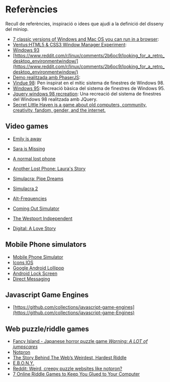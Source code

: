 #  Referències

Recull de referències, inspiració o idees que ajudi a la definició del disseny del miniop. 


* [7 classic versions of Windows and Mac OS you can run in a browser](https://arstechnica.com/information-technology/2014/01/7-classic-versions-of-windows-and-mac-os-you-can-run-in-a-browser/): 
* [Ventus:HTML5 & CSS3 Window Manager Experiment](http://www.rlamana.com/ventus/):
* [Windows 93](https://www.windows93.net/)
* [https://www.reddit.com/r/linux/comments/2b6oc9/looking_for_a_retro_desktop_environmentwindow/](https://www.reddit.com/r/linux/comments/2b6oc9/looking_for_a_retro_desktop_environmentwindow/)
* [Demo realitzada amb PhaserJS](https://phaser.io/examples/v3/view/scenes/drag-scenes-demo#): 
* [Vindue 98](https://codepen.io/milesmanners/pen/MOEjBa): Pen inspirat en el mític sistema de finestres de Windows 98.
* [Windows 95](https://codepen.io/DylanMacnab/pen/xEEOyZ): Recreació bàsica del sistema de finestres de Windows 95.
* [Jquery windows 98 recreation](https://codepen.io/penry/pen/xEPKpj): Una recreació del sistema de finestres del Windows 98 realitzada amb JQuery.
* [Secret Little Haven is a game about old computers, community, creativity, fandom, gender, and the internet.](https://ristar.itch.io/secret-little-haven)

## Video games

* [Emily is away](http://emilyisaway.com/)
* [Sara is Missing](https://saraismissing.itch.io/sim)
* [A normal lost phone](http://www.anormallostphone.com/)
* [Another Lost Phone: Laura's Story](https://store.steampowered.com/app/689910/Another_Lost_Phone_Lauras_Story/)
* [Simulacra: Pipe Dreams](https://store.steampowered.com/app/878320/SIMULACRA_Pipe_Dreams/)
* [Simulacra 2](https://store.steampowered.com/app/1011190/SIMULACRA_2/)
* [Alt-Frequencies](https://www.theverge.com/2019/5/19/18625057/alt-frequencies-audio-mystery-game-time-travel-accidental-queens-normal-another-lost-phone)

* [Coming Out Simulator](https://ncase.itch.io/coming-out-simulator-2014)
* [The Westport Indpependent](https://www.coffeestainstudios.com/games/the-westport-independent/)
* [Digital: A Love Story](https://scoutshonour.com/digital/)


## Mobile Phone simulators

* [Mobile Phone Simulator](https://github.com/RGladys/Mobile-Phone-Simulator)
* [Icons IOS](https://codepen.io/tessat/pen/dqcCo)
* [Google Android Lollipop](https://codepen.io/simoberny/pen/LVBgyE)
* [Android Lock Screen](https://codepen.io/khadkamhn/pen/EVaJLy)
* [Direct Messaging](https://codepen.io/supah/pen/jqOBqp)

## Javascript Game Engines

* [https://github.com/collections/javascript-game-engines](https://github.com/collections/javascript-game-Engines)


## Web puzzle/riddle games


* [Fancy Island - Japanese horror puzzle game *Warning: A LOT of jumpscares*](https://www.reddit.com/r/WebGames/comments/3qu3n6/fancy_island_japanese_horror_puzzle_game_warning/)
* [Notpron](http://notpron.org/notpron/)
* [The Story Behind The Web’s Weirdest, Hardest Riddle](https://www.fastcompany.com/3036599/the-story-behind-the-webs-weirdest-hardest-riddle)
* [E.B.O.N.Y.](https://ebonyriddle.com/)
* [Reddit: Weird, creepy puzzle websites like notpron?](https://www.reddit.com/r/ifyoulikeblank/comments/6h7m5d/iil_weird_creepy_puzzle_websites_like_notpron/)
* [7 Online Riddle Games to Keep You Glued to Your Computer](https://www.makeuseof.com/tag/6-online-riddle-games-glued-computer/)



